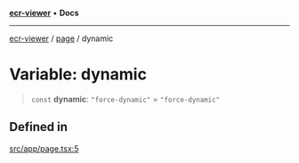 [**ecr-viewer**](../../README.md) • **Docs**

***

[ecr-viewer](../../README.md) / [page](../README.md) / dynamic

# Variable: dynamic

> `const` **dynamic**: `"force-dynamic"` = `"force-dynamic"`

## Defined in

[src/app/page.tsx:5](https://github.com/CDCgov/phdi/blob/55d1a87d29da9da2522ba2a73bc122cba666b133/containers/ecr-viewer/src/app/page.tsx#L5)
